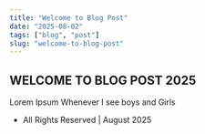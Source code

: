 ```yaml
---
title: "Welcome to Blog Post"
date: "2025-08-02"
tags: ["blog", "post"]
slug: "welcome-to-blog-post"
---
```



## WELCOME TO BLOG POST 2025

Lorem Ipsum Whenever I see boys and Girls

- All Rights Reserved | August 2025
